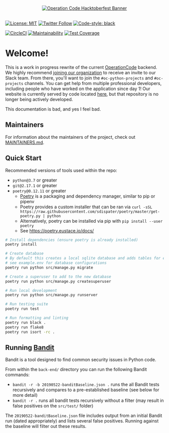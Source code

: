 <div align="center">
  <br />
  <a href="https://operationcode.org">
    <img
      alt="Operation Code Hacktoberfest Banner"
      src="https://s3.amazonaws.com/operationcode-assets/branding/logos/large-blue-logo.png"
    >
  </a>
  <br />
  <br />
</div>

[![License: MIT](https://img.shields.io/badge/License-MIT-blue.svg)](https://opensource.org/licenses/MIT)
[![Twitter Follow](https://img.shields.io/twitter/follow/operation_code.svg?style=social&label=Follow&style=social)](https://twitter.com/operation_code)
[![Code-style: black](https://img.shields.io/badge/code%20style-black-000000.svg)](https://github.com/ambv/black)



[![CircleCI](https://circleci.com/gh/OperationCode/back-end.svg?style=svg)](https://circleci.com/gh/OperationCode/back-end)
[![Maintainability](https://api.codeclimate.com/v1/badges/8d4513bb1b0d14fa9436/maintainability)](https://codeclimate.com/github/OperationCode/back-end/maintainability)
[![Test Coverage](https://api.codeclimate.com/v1/badges/8d4513bb1b0d14fa9436/test_coverage)](https://codeclimate.com/github/OperationCode/back-end/test_coverage)


# Welcome!

This is a work in progress rewrite of the current [OperationCode](https://operationcode.org) backend. 
We highly recommend [joining our organization](https://operationcode.org/join) to receive an invite to our Slack team. 
From there, you'll want to join the `#oc-python-projects` and `#oc-projects` channels.
You can get help from multiple professional developers, including people who have worked on the application since day 1!
Our website is currently served by code located [here](https://github.com/OperationCode/operationcode_backend), 
but that repository is no longer being actively developed.

This documentation is bad, and yes I feel bad.

## Maintainers
For information about the maintainers of the project, check out [MAINTAINERS.md](MAINTAINERS.md).

## Quick Start

Recommended versions of tools used within the repo:
- `python@3.7` or greater
- `git@2.17.1` or greater
- `poetry@0.12.11` or greater
    - [Poetry](https://poetry.eustace.io/) is a packaging and dependency manager, similar to pip or pipenv
    - Poetry provides a custom installer that can be ran via `curl -sSL https://raw.githubusercontent.com/sdispater/poetry/master/get-poetry.py | python`
    - Alternatively, poetry can be installed via pip with `pip install --user poetry`
    - See https://poetry.eustace.io/docs/


```bash
# Install dependencies (ensure poetry is already installed)
poetry install

# Create database
# By default this creates a local sqlite database and adds tables for each of the defined models
# see example.env for database configurations
poetry run python src/manage.py migrate

# Create a superuser to add to the new database
poetry run python src/manage.py createsuperuser 

# Run local development
poetry run python src/manage.py runserver

# Run testing suite
poetry run test

# Run formatting and linting
poetry run black .
poetry run flake8
poetry run isort -rc .
```

## Running [Bandit](https://github.com/PyCQA/bandit)
Bandit is a tool designed to find common security issues in Python code. 

From within the `back-end/` directory you can run the following Bandit commands: 

- `bandit -r -b 20190522-banditBaseline.json .` runs the all Bandit tests recursively and compares to a pre-established baseline (see below for more detail)
- `bandit -r .` runs all bandit tests recursively without a filter (may result in false positives on the `src/test/` folder)

The `20190522-banditBaseline.json` file includes output from an initial Bandit run (dated appropriately) and lists several false positives. Running against the baseline will filter out these results.